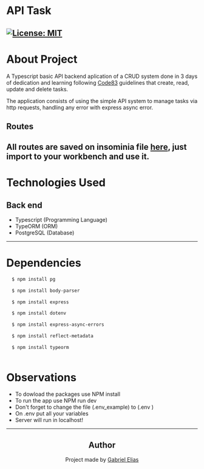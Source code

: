 # API Task
[![License: MIT](https://img.shields.io/badge/License-MIT-yellow.svg)](https://github.com/hwg-elias/api-task/blob/main/LICENCE)
---
# About Project
A Typescript basic API backend aplication of a CRUD system done in 3 days of dedication and learning following [Code83](https://youtu.be/7BIcHGwZSHE) guidelines that create, read, update and delete tasks.

The application consists of using the simple API system to manage tasks via http requests, handling any error with express async error.

## Routes

All routes are saved on insominia file [here](./insomnia/insomnia-api-tasks.json), just import to your workbench and use it.
---

# Technologies Used
## Back end
- Typescript (Programming Language)
- TypeORM (ORM)
- PostgreSQL (Database)
---
# Dependencies
```bash
  $ npm install pg 
  
  $ npm install body-parser
  
  $ npm install express
  
  $ npm install dotenv
  
  $ npm install express-async-errors
  
  $ npm install reflect-metadata
  
  $ npm install typeorm
  
```

# Observations
- To dowload the packages use NPM install
- To run the app use NPM run dev
- Don't forget to change the file (.env_example) to (.env )
- On .env put all your variables
- Server will run in localhost!

---
<h2 align='center'>Author</h2>
<div align='center'>
  Project made by <a href="https://github.com/hwg-elias">Gabriel Elias</a>
</div>
